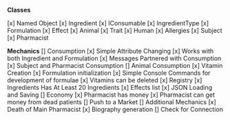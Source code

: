 **Classes**

[x] Named Object
[x] Ingredient
[x] IConsumable
[x] IngredientType
[x] Formulation
[x] Effect
[x] Animal
[x] Trait
[x] Human
    [x] Allergies
[x] Subject
[x] Pharmacist

**Mechanics**
[] Consumption
    [x] Simple Attribute Changing
    [x] Works with both Ingredient and Formulation
    [x] Messages Partnered with Consumption
    [x] Subject and Pharmacist Consumption
    [] Animal Consumption
[x] Vitamin Creation
    [x] Formulation initialization
    [x] Simple Console Commands for development of formulae
    [x] Vitamins can be deleted
[x] Registry
    [x] Ingredients Has At Least 20 Ingredients
    [x] Effects list
    [x] JSON Loading and Saving
[] Economy
    [x] Pharmacist has money
    [x] Pharmacist can get money from dead patients
[] Push to a Market
[] Additional Mechanics
    [x] Death of Main Pharmacist
    [x] Biography generation
    [] Check for Connection